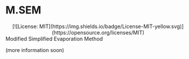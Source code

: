 # M.SEM
<div align="center">
[![License: MIT](https://img.shields.io/badge/License-MIT-yellow.svg)](https://opensource.org/licenses/MIT) <br>
</div>
Modified Simplified Evaporation Method

(more information soon)

